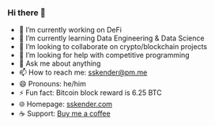 ### Hi there 👋

- 🔭 I’m currently working on DeFi
- 🌱 I’m currently learning Data Engineering & Data Science
- 👯 I’m looking to collaborate on crypto/blockchain projects
- 🤔 I’m looking for help with competitive programming
- 💬 Ask me about anything
- 📫 How to reach me: sskender@pm.me
- 😄 Pronouns: he/him
- ⚡ Fun fact: Bitcoin block reward is 6.25 BTC
- 🌐 Homepage: [sskender.com](https://sskender.com)
- ☕ Support: [Buy me a coffee](https://www.buymeacoffee.com/sskender)
